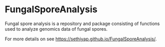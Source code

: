 
<!-- README.md is generated from README.Rmd. Please edit that file -->
FungalSporeAnalysis
===================

Fungal spore analysis is a repository and package consisting of functions used to analyze genomics data of fungal spores.

For more details on see <https://sethiyap.github.io/FungalSporeAnalysis/>.

